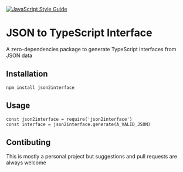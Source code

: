 [![JavaScript Style Guide](https://img.shields.io/badge/code_style-standard-brightgreen.svg)](https://standardjs.com)

# JSON to TypeScript Interface
A zero-dependencies package to generate TypeScript interfaces from JSON data

## Installation
`npm install json2interface`

## Usage
```
const json2interface = require('json2interface')
const interface = json2interface.generate(A_VALID_JSON)
```

## Contibuting
This is mostly a personal project but suggestions and pull requests are always welcome
